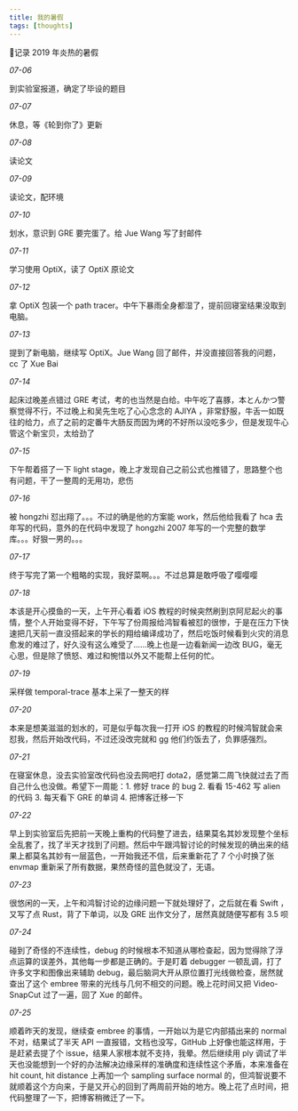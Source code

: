 ```yaml
---
title: 我的暑假
tags: [thoughts]
---
```


记录 2019 年炎热的暑假
<!--more-->

*07-06*

到实验室报道，确定了毕设的题目

*07-07*

休息，等《轮到你了》更新

*07-08*

读论文

*07-09*

读论文，配环境

*07-10*

划水，意识到 GRE 要完蛋了。给 Jue Wang 写了封邮件

*07-11*

学习使用 OptiX，读了 OptiX 原论文

*07-12*

拿 OptiX 包装一个 path tracer。中午下暴雨全身都湿了，提前回寝室结果没取到电脑。

*07-13*

提到了新电脑，继续写 OptiX。Jue Wang 回了邮件，并没直接回答我的问题，cc 了 Xue Bai

*07-14*

起床过晚差点错过 GRE 考试，考的也当然是白给。中午吃了喜豚，本とんかつ警察觉得不行，不过晚上和吴先生吃了心心念念的 AJIYA ，非常舒服，牛舌一如既往的给力，点了之前的定番牛大肠反而因为烤的不好所以没吃多少，但是发现牛心管这个新宝贝，太给劲了

*07-15*

下午帮着搭了一下 light stage，晚上才发现自己之前公式也推错了，思路整个也有问题，干了一整周的无用功，悲伤

*07-16*

被 hongzhi 怼出翔了。。。不过的确是他的方案能 work，然后他给我看了 hca 去年写的代码，意外的在代码中发现了 hongzhi 2007 年写的一个完整的数学库。。。好狠一男的。。。

*07-17*

终于写完了第一个粗略的实现，我好菜啊。。。不过总算是敢呼吸了嘤嘤嘤

*07-18*

本该是开心摸鱼的一天，上午开心看着 iOS 教程的时候突然刷到京阿尼起火的事情，整个人开始变得不好，下午写了份周报给鸿智看被怼的很惨，于是在压力下快速把几天前一直没搭起来的学长的翔给编译成功了，然后吃饭时候看到火灾的消息愈发的难过了，好久没有这么难受了......晚上也是一边看新闻一边改 BUG，毫无心思，但是除了愤怒、难过和惋惜以外又不能帮上任何的忙。

*07-19*

采样做 temporal-trace 基本上采了一整天的样

*07-20*

本来是想美滋滋的划水的，可是似乎每次我一打开 iOS 的教程的时候鸿智就会来怼我，然后开始改代码，不过还没改完就和 gg 他们约饭去了，负罪感强烈。

*07-21*

在寝室休息，没去实验室改代码也没去网吧打 dota2，感觉第二周飞快就过去了而自己什么也没做。希望下一周能：1. 修好 trace 的 bug 2. 看看 15-462 写 alien 的代码 3. 每天看下 GRE 的单词 4. 把博客迁移一下

*07-22*

早上到实验室后先把前一天晚上重构的代码整了进去，结果莫名其妙发现整个坐标全乱套了，找了半天才找到了问题。然后中午跟鸿智讨论的时候发现的确出来的结果上都莫名其妙有一层蓝色，一开始我还不信，后来重新花了 7 个小时换了张 envmap 重新采了所有数据，果然奇怪的蓝色就没了，无语。

*07-23*

很悠闲的一天，上午和鸿智讨论的边缘问题一下就处理好了，之后就在看 Swift ，又写了点 Rust，背了下单词，以及 GRE 出作文分了，居然真就随便写都有 3.5 呗

*07-24*

碰到了奇怪的不连续性，debug 的时候根本不知道从哪检查起，因为觉得除了浮点运算的误差外，其他每一步都是正确的。于是盯着 debugger 一顿乱调，打了许多文字和图像出来辅助 debug，最后脑洞大开从原位置打光线做检查，居然就查出了这个 embree 带来的光线与几何不相交的问题。晚上花时间又把 Video-SnapCut 过了一遍，回了 Xue 的邮件。

*07-25*

顺着昨天的发现，继续查 embree 的事情，一开始以为是它内部插出来的 normal 不对，结果试了半天 API 一直报错，文档也没写，GitHub 上好像也能这样用，于是赶紧去提了个 issue，结果人家根本就不支持，我晕。然后继续用 ply 调试了半天也没能想到一个好的办法解决边缘采样的准确度和连续性这个矛盾，本来准备在 hit count, hit distance 上再加一个 sampling surface normal 的，但鸿智说要不就顺着这个方向来，于是又开心的回到了两周前开始的地方。晚上花了点时间，把代码整理了一下，把博客稍微迁了一下。